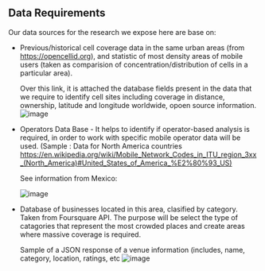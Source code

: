 ## Data Requirements

Our data sources for the research we expose here are base on:

* Previous/historical cell coverage data in the same urban areas (from https://opencellid.org), and statistic of most density areas of mobile users (taken as comparision of concentration/distribution of cells in a particular area).

  Over this link, it is attached the database fields present in the data that we require to identify cell sites including coverage in distance, ownership, latitude and longitude       worldwide, opoen source information.
  ![image](https://user-images.githubusercontent.com/65038782/121784127-bf8a7100-cb77-11eb-9e89-e477d9bed4a9.png)


* Operators Data Base - It helps to identify if operator-based analysis is required, in order to work with specific mobile operator data will be used. (Sample : Data for North America countries https://en.wikipedia.org/wiki/Mobile_Network_Codes_in_ITU_region_3xx_(North_America)#United_States_of_America_%E2%80%93_US) 

  See information from Mexico:

  ![image](https://user-images.githubusercontent.com/65038782/121816155-9c2af900-cc3f-11eb-9636-3b52f775420c.png)



* Database of businesses located in this area, clasified by category. Taken from Foursquare API. The purpose will be select the type of catagories that represent the most crowded places and create areas where massive coverage is required.

  Sample of a JSON response of a venue information (includes, name, category, location, ratings, etc
  ![image](https://user-images.githubusercontent.com/65038782/121815798-d0051f00-cc3d-11eb-8692-53c4350c8b11.png)
